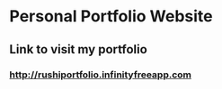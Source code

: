 # Personal Portfolio Website

## Link to visit my portfolio

### http://rushiportfolio.infinityfreeapp.com
